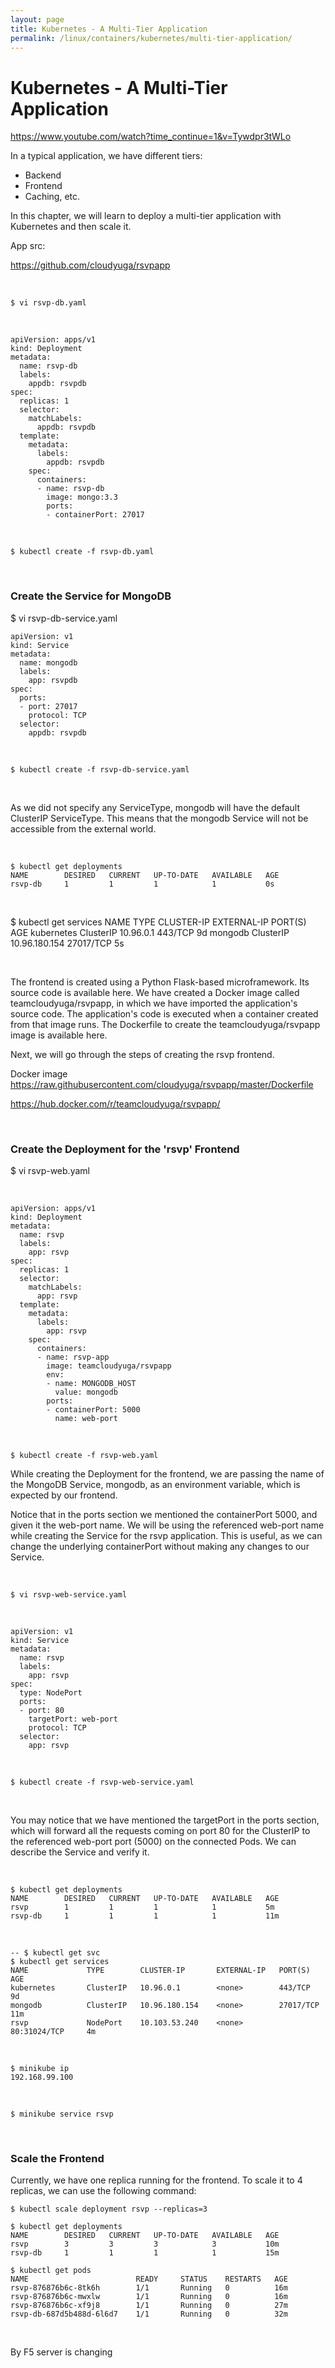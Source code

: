 ```yaml
---
layout: page
title: Kubernetes - A Multi-Tier Application
permalink: /linux/containers/kubernetes/multi-tier-application/
---
```


# Kubernetes - A Multi-Tier Application


https://www.youtube.com/watch?time_continue=1&v=Tywdpr3tWLo


In a typical application, we have different tiers:

- Backend
- Frontend
- Caching, etc.

In this chapter, we will learn to deploy a multi-tier application with Kubernetes and then scale it. 

App src:  

https://github.com/cloudyuga/rsvpapp

<br/>

    $ vi rsvp-db.yaml
    
<br/>

    apiVersion: apps/v1
    kind: Deployment
    metadata:
      name: rsvp-db
      labels:
        appdb: rsvpdb
    spec:
      replicas: 1
      selector:
        matchLabels:
          appdb: rsvpdb
      template:
        metadata:
          labels:
            appdb: rsvpdb
        spec:
          containers:
          - name: rsvp-db
            image: mongo:3.3
            ports:
            - containerPort: 27017


<br/>

    $ kubectl create -f rsvp-db.yaml
    
<br/>

### Create the Service for MongoDB

$ vi rsvp-db-service.yaml

    apiVersion: v1
    kind: Service
    metadata:
      name: mongodb
      labels:
        app: rsvpdb
    spec:
      ports:
      - port: 27017
        protocol: TCP
      selector:
        appdb: rsvpdb
    
<br/>

    $ kubectl create -f rsvp-db-service.yaml
    
<br/>
    

As we did not specify any ServiceType, mongodb will have the default ClusterIP ServiceType. This means that the mongodb Service will not be accessible from the external world.


<br/>


    $ kubectl get deployments
    NAME        DESIRED   CURRENT   UP-TO-DATE   AVAILABLE   AGE
    rsvp-db     1         1         1            1           0s


<br/>

$ kubectl get services
NAME             TYPE        CLUSTER-IP       EXTERNAL-IP   PORT(S)          AGE
kubernetes       ClusterIP   10.96.0.1        <none>        443/TCP          9d
mongodb          ClusterIP   10.96.180.154    <none>        27017/TCP        5s


<br/>

The frontend is created using a Python Flask-based microframework. Its source code is available here. We have created a Docker image called teamcloudyuga/rsvpapp, in which we have imported the application's source code. The application's code is executed when a container created from that image runs. The Dockerfile to create the teamcloudyuga/rsvpapp image is available here.

Next, we will go through the steps of creating the rsvp frontend.


Docker image
https://raw.githubusercontent.com/cloudyuga/rsvpapp/master/Dockerfile


https://hub.docker.com/r/teamcloudyuga/rsvpapp/


<br/>

### Create the Deployment for the 'rsvp' Frontend

$ vi rsvp-web.yaml

<br/>

    apiVersion: apps/v1
    kind: Deployment
    metadata:
      name: rsvp
      labels:
        app: rsvp
    spec:
      replicas: 1
      selector:
        matchLabels:
          app: rsvp
      template:
        metadata:
          labels:
            app: rsvp
        spec:
          containers:
          - name: rsvp-app
            image: teamcloudyuga/rsvpapp
            env:
            - name: MONGODB_HOST
              value: mongodb
            ports:
            - containerPort: 5000
              name: web-port
          
          
<br/>

    $ kubectl create -f rsvp-web.yaml


While creating the Deployment for the frontend, we are passing the name of the MongoDB Service, mongodb, as an environment variable, which is expected by our frontend.

Notice that in the ports section we mentioned the containerPort 5000, and given it the web-port name. We will be using the referenced web-port name while creating the Service for the rsvp application. This is useful, as we can change the underlying containerPort without making any changes to our Service.

<br/>

    $ vi rsvp-web-service.yaml

<br/>

    apiVersion: v1
    kind: Service
    metadata:
      name: rsvp
      labels:
        app: rsvp
    spec:
      type: NodePort
      ports:
      - port: 80
        targetPort: web-port
        protocol: TCP
      selector:
        app: rsvp

<br/>

    $ kubectl create -f rsvp-web-service.yaml


<br/>

You may notice that we have mentioned the targetPort in the ports section, which will forward all the requests coming on port 80 for the ClusterIP to the referenced web-port port (5000) on the connected Pods. We can describe the Service and verify it.


<br/>

    $ kubectl get deployments
    NAME        DESIRED   CURRENT   UP-TO-DATE   AVAILABLE   AGE
    rsvp        1         1         1            1           5m
    rsvp-db     1         1         1            1           11m

<br/>

    -- $ kubectl get svc
    $ kubectl get services
    NAME             TYPE        CLUSTER-IP       EXTERNAL-IP   PORT(S)          AGE
    kubernetes       ClusterIP   10.96.0.1        <none>        443/TCP          9d
    mongodb          ClusterIP   10.96.180.154    <none>        27017/TCP        11m
    rsvp             NodePort    10.103.53.240    <none>        80:31024/TCP     4m

<br/>

    $ minikube ip
    192.168.99.100
    
<br/>
    
    $ minikube service rsvp


<br/>

### Scale the Frontend


Currently, we have one replica running for the frontend. To scale it to 4 replicas, we can use the following command:

    $ kubectl scale deployment rsvp --replicas=3

    $ kubectl get deployments
    NAME        DESIRED   CURRENT   UP-TO-DATE   AVAILABLE   AGE
    rsvp        3         3         3            3           10m
    rsvp-db     1         1         1            1           15m
    
    $ kubectl get pods
    NAME                        READY     STATUS    RESTARTS   AGE
    rsvp-876876b6c-8tk6h        1/1       Running   0          16m
    rsvp-876876b6c-mwxlw        1/1       Running   0          16m
    rsvp-876876b6c-xf9j8        1/1       Running   0          27m
    rsvp-db-687d5b488d-6l6d7    1/1       Running   0          32m



<br/>

By F5 server is changing
